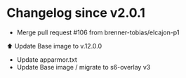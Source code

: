 # Changelog since v2.0.1
- Merge pull request #106 from brenner-tobias/elcajon-p1

⬆️ Update Base image to v.12.0.0 
- Update apparmor.txt 
- Update Base image / migrate to s6-overlay v3 
